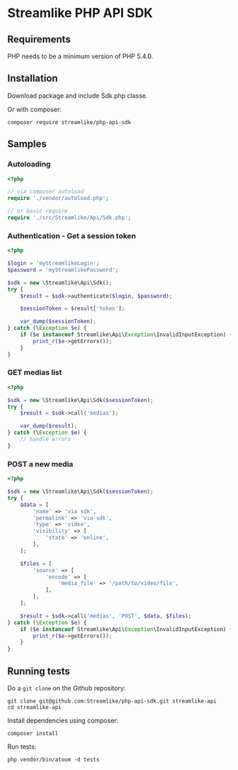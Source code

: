 # Streamlike PHP API SDK

## Requirements

PHP needs to be a minimum version of PHP 5.4.0.

## Installation

Download package and include Sdk.php classe.

Or with composer:

`composer require streamlike/php-api-sdk`

## Samples

### Autoloading

```php
<?php

// via composer autoload
require './vendor/autoload.php';

// or basic require
require './src/Streamlike/Api/Sdk.php';
```

### Authentication - Get a session token

```php
<?php

$login = 'myStreamlikeLogin';
$password = 'myStreamlikePassword';

$sdk = new \Streamlike\Api\Sdk();
try {
    $result = $sdk->authenticate($login, $password);

    $sessionToken = $result['token'];

    var_dump($sessionToken);
} catch (\Exception $e) {
    if ($e instanceof Streamlike\Api\Exception\InvalidInputException) {
        print_r($e->getErrors());
    }
}
```

### GET medias list

```php
<?php

$sdk = new \Streamlike\Api\Sdk($sessionToken);
try {
    $result = $sdk->call('medias');

    var_dump($result);
} catch (\Exception $e) {
    // handle errors
}

```

### POST a new media

```php
<?php

$sdk = new \Streamlike\Api\Sdk($sessionToken);
try {
    $data = [
        'name' => 'via sdk',
        'permalink' => 'via-sdk',
        'type' => 'video',
        'visibility' => [
            'state' => 'online',
        ],
    ];

    $files = [
        'source' => [
            'encode' => [
                'media_file' => '/path/to/video/file',
            ],
        ],
    ];

    $result = $sdk->call('medias', 'POST', $data, $files);
} catch (\Exception $e) {
    if ($e instanceof Streamlike\Api\Exception\InvalidInputException) {
        print_r($e->getErrors());
    }
}
```

## Running tests

Do a `git clone` on the Github repository:

```
git clone git@github.com:Streamlike/php-api-sdk.git streamlike-api
cd streamlike-api
```

Install dependencies using composer:

```
composer install
```

Run tests:

```
php vendor/bin/atoum -d tests
```
